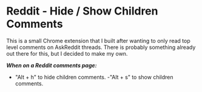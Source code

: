 # Reddit - Hide / Show Children Comments

This is a small Chrome extension that I built after wanting to only read
top level comments on AskReddit threads. 
There is probably something already out there for this, but I decided to make 
my own.

___When on a Reddit comments page:___ 
- "Alt + h" to hide children comments.
-"Alt + s" to show children comments.